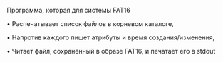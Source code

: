 Программа, которая для системы FAT16

• Распечатывает список файлов в корневом каталоге,

• Напротив каждого пишет атрибуты и время создания/изменения,

• Читает файл, сохранённый в образе FAT16, и печатает его в stdout
